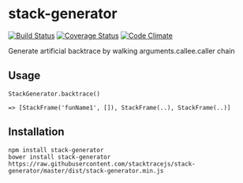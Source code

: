 stack-generator
===============
[![Build Status](https://travis-ci.org/stacktracejs/stack-generator.svg?branch=master)](https://travis-ci.org/stacktracejs/stack-generator) [![Coverage Status](https://img.shields.io/coveralls/stacktracejs/stack-generator.svg)](https://coveralls.io/r/stacktracejs/stack-generator) [![Code Climate](https://codeclimate.com/github/stacktracejs/stack-generator/badges/gpa.svg)](https://codeclimate.com/github/stacktracejs/stack-generator)

Generate artificial backtrace by walking arguments.callee.caller chain

## Usage
```
StackGenerator.backtrace()

=> [StackFrame('funName1', []), StackFrame(..), StackFrame(..)]
```

## Installation
```
npm install stack-generator
bower install stack-generator
https://raw.githubusercontent.com/stacktracejs/stack-generator/master/dist/stack-generator.min.js
```
